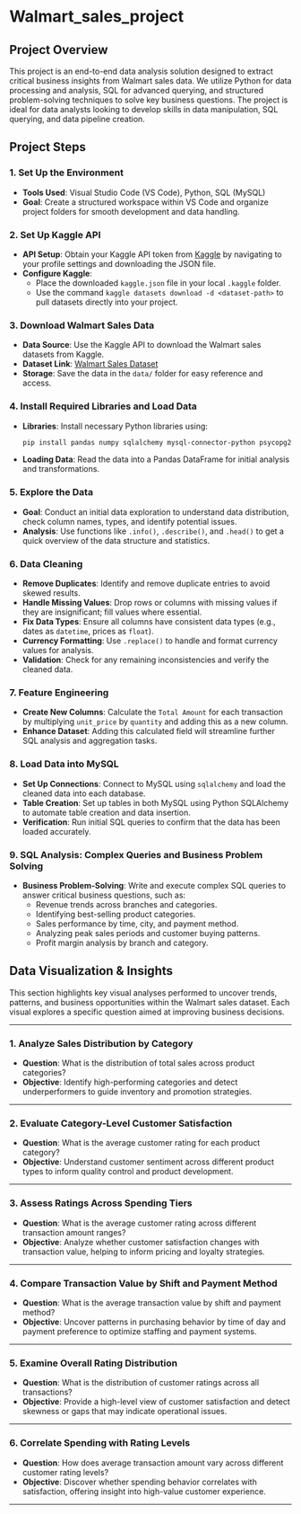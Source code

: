 # Walmart_sales_project
## Project Overview
This project is an end-to-end data analysis solution designed to extract critical business insights from Walmart sales data. We utilize Python for data processing and analysis, SQL for advanced querying, and structured problem-solving techniques to solve key business questions. The project is ideal for data analysts looking to develop skills in data manipulation, SQL querying, and data pipeline creation.

## Project Steps

### 1. Set Up the Environment
   - **Tools Used**: Visual Studio Code (VS Code), Python, SQL (MySQL)
   - **Goal**: Create a structured workspace within VS Code and organize project folders for smooth development and data handling.

### 2. Set Up Kaggle API
   - **API Setup**: Obtain your Kaggle API token from [Kaggle](https://www.kaggle.com/) by navigating to your profile settings and downloading the JSON file.
   - **Configure Kaggle**: 
      - Place the downloaded `kaggle.json` file in your local `.kaggle` folder.
      - Use the command `kaggle datasets download -d <dataset-path>` to pull datasets directly into your project.

### 3. Download Walmart Sales Data
   - **Data Source**: Use the Kaggle API to download the Walmart sales datasets from Kaggle.
   - **Dataset Link**: [Walmart Sales Dataset](https://github.com/avii2583/Walmart_sales_project/blob/main/Walmart.csv)
   - **Storage**: Save the data in the `data/` folder for easy reference and access.

### 4. Install Required Libraries and Load Data
   - **Libraries**: Install necessary Python libraries using:
     ```bash
     pip install pandas numpy sqlalchemy mysql-connector-python psycopg2
     ```
   - **Loading Data**: Read the data into a Pandas DataFrame for initial analysis and transformations.

### 5. Explore the Data
   - **Goal**: Conduct an initial data exploration to understand data distribution, check column names, types, and identify potential issues.
   - **Analysis**: Use functions like `.info()`, `.describe()`, and `.head()` to get a quick overview of the data structure and statistics.

### 6. Data Cleaning
   - **Remove Duplicates**: Identify and remove duplicate entries to avoid skewed results.
   - **Handle Missing Values**: Drop rows or columns with missing values if they are insignificant; fill values where essential.
   - **Fix Data Types**: Ensure all columns have consistent data types (e.g., dates as `datetime`, prices as `float`).
   - **Currency Formatting**: Use `.replace()` to handle and format currency values for analysis.
   - **Validation**: Check for any remaining inconsistencies and verify the cleaned data.

### 7. Feature Engineering
   - **Create New Columns**: Calculate the `Total Amount` for each transaction by multiplying `unit_price` by `quantity` and adding this as a new column.
   - **Enhance Dataset**: Adding this calculated field will streamline further SQL analysis and aggregation tasks.

### 8. Load Data into MySQL
   - **Set Up Connections**: Connect to MySQL using `sqlalchemy` and load the cleaned data into each database.
   - **Table Creation**: Set up tables in both MySQL using Python SQLAlchemy to automate table creation and data insertion.
   - **Verification**: Run initial SQL queries to confirm that the data has been loaded accurately.

### 9. SQL Analysis: Complex Queries and Business Problem Solving
   - **Business Problem-Solving**: Write and execute complex SQL queries to answer critical business questions, such as:
     - Revenue trends across branches and categories.
     - Identifying best-selling product categories.
     - Sales performance by time, city, and payment method.
     - Analyzing peak sales periods and customer buying patterns.
     - Profit margin analysis by branch and category.
  


## Data Visualization & Insights

This section highlights key visual analyses performed to uncover trends, patterns, and business opportunities within the Walmart sales dataset. Each visual explores a specific question aimed at improving business decisions.

---

### 1. Analyze Sales Distribution by Category
- **Question**: What is the distribution of total sales across product categories?
- **Objective**: Identify high-performing categories and detect underperformers to guide inventory and promotion strategies.

---

### 2. Evaluate Category-Level Customer Satisfaction
- **Question**: What is the average customer rating for each product category?
- **Objective**: Understand customer sentiment across different product types to inform quality control and product development.

---

### 3. Assess Ratings Across Spending Tiers
- **Question**: What is the average customer rating across different transaction amount ranges?
- **Objective**: Analyze whether customer satisfaction changes with transaction value, helping to inform pricing and loyalty strategies.

---

### 4. Compare Transaction Value by Shift and Payment Method
- **Question**: What is the average transaction value by shift and payment method?
- **Objective**: Uncover patterns in purchasing behavior by time of day and payment preference to optimize staffing and payment systems.

---

### 5. Examine Overall Rating Distribution
- **Question**: What is the distribution of customer ratings across all transactions?
- **Objective**: Provide a high-level view of customer satisfaction and detect skewness or gaps that may indicate operational issues.

---

### 6. Correlate Spending with Rating Levels
- **Question**: How does average transaction amount vary across different customer rating levels?
- **Objective**: Discover whether spending behavior correlates with satisfaction, offering insight into high-value customer experience.

---

